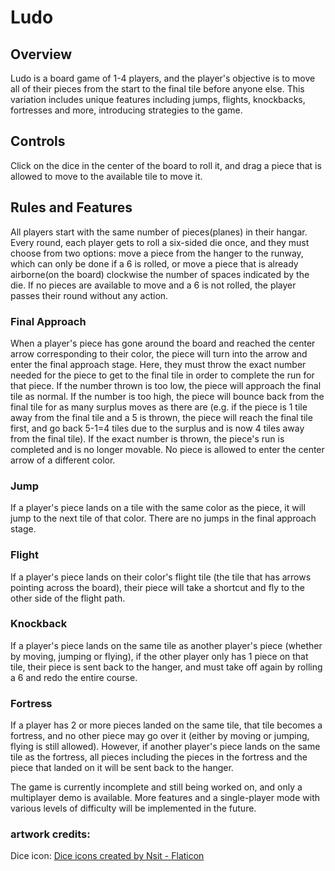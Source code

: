 # Ludo

<h2>Overview</h2>  
    Ludo is a board game of 1-4 players, and the player's objective is to move all of their pieces from the start to the final tile before anyone else. This variation includes unique features including jumps, flights, knockbacks, fortresses and more, introducing strategies to the game.  

<h2>Controls</h2>  
    Click on the dice in the center of the board to roll it, and drag a piece that is allowed to move to the available tile to move it.

<h2>Rules and Features</h2>  
    All players start with the same number of pieces(planes) in their hangar. Every round, each player gets to roll a six-sided die once, and they must choose from two options: move a piece from the hanger to the runway, which can only be done if a 6 is rolled, or move a piece that is already airborne(on the board) clockwise the number of spaces indicated by the die. If no pieces are available to move and a 6 is not rolled, the player passes their round without any action.  
    
<h3>Final Approach</h3>  
    When a player's piece has gone around the board and reached the center arrow corresponding to their color, the piece will turn into the arrow and enter the final approach stage. Here, they must throw the exact number needed for the piece to get to the final tile in order to complete the run for that piece. If the number thrown is too low, the piece will approach the final tile as normal. If the number is too high, the piece will bounce back from the final tile for as many surplus moves as there are (e.g. if the piece is 1 tile away from the final tile and a 5 is thrown, the piece will reach the final tile first, and go back 5-1=4 tiles due to the surplus and is now 4 tiles away from the final tile). If the exact number is thrown, the piece's run is completed and is no longer movable. No piece is allowed to enter the center arrow of a different color.  

<h3>Jump</h3>  
    If a player's piece lands on a tile with the same color as the piece, it will jump to the next tile of that color. There are no jumps in the final approach stage.  

<h3>Flight</h3>
    If a player's piece lands on their color's flight tile (the tile that has arrows pointing across the board), their piece will take a shortcut and fly to the other side of the flight path.  

<h3>Knockback</h3>  
    If a player's piece lands on the same tile as another player's piece (whether by moving, jumping or flying), if the other player only has 1 piece on that tile, their piece is sent back to the hanger, and must take off again by rolling a 6 and redo the entire course.  

<h3>Fortress</h3>  
    If a player has 2 or more pieces landed on the same tile, that tile becomes a fortress, and no other piece may go over it (either by moving or jumping, flying is still allowed). However, if another player's piece lands on the same tile as the fortress, all pieces including the pieces in the fortress and the piece that landed on it will be sent back to the hanger.  


The game is currently incomplete and still being worked on, and only a multiplayer demo is available. More features and a single-player mode with various levels of difficulty will be implemented in the future.
    
<h3>artwork credits:</h3>  
    Dice icon: <a href="https://www.flaticon.com/free-icons/dice" title="dice icons">Dice icons created by Nsit - Flaticon</a>
        
